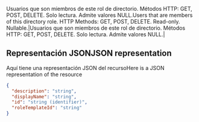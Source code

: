 <span data-ttu-id="3e9d8-p106">Usuarios que son miembros de este rol de directorio. Métodos HTTP: GET, POST, DELETE. Solo lectura. Admite valores NULL.</span><span class="sxs-lookup"><span data-stu-id="3e9d8-p106">Users that are members of this directory role. HTTP Methods: GET, POST, DELETE. Read-only. Nullable.</span></span>|Usuarios que son miembros de este rol de directorio. Métodos HTTP: GET, POST, DELETE. Solo lectura. Admite valores NULL.|


## <span data-ttu-id="3e9d8-164">Representación JSON</span><span class="sxs-lookup"><span data-stu-id="3e9d8-164">JSON representation</span></span>
<a id="json-representation" class="xliff"></a>

<span data-ttu-id="3e9d8-165">Aquí tiene una representación JSON del recurso</span><span class="sxs-lookup"><span data-stu-id="3e9d8-165">Here is a JSON representation of the resource</span></span>

<!-- {
  "blockType": "resource",
  "optionalProperties": [
    "memberOf",
    "members",
    "ownedObjects",
    "owners"
  ],
  "keyProperty": "id",
  "@odata.type": "microsoft.graph.directoryRole"
}-->

```json
{
  "description": "string",
  "displayName": "string",
  "id": "string (identifier)",
  "roleTemplateId": "string"
}

```

<!-- uuid: 8fcb5dbc-d5aa-4681-8e31-b001d5168d79
2015-10-25 14:57:30 UTC -->
<!-- {
  "type": "#page.annotation",
  "description": "directoryRole resource",
  "keywords": "",
  "section": "documentation",
  "tocPath": ""
}-->
